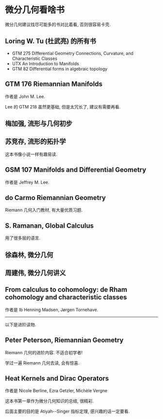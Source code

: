 # 微分几何看啥书

微分几何建议找尽可能多的书对比着看, 否则很容易卡壳.

## Loring W. Tu (杜武亮) 的所有书

- GTM 275 Differential Geometry Connections, Curvature, and Characteristic Classes
- UTX An Introduction to Manifolds
- GTM 82 Differential forms in algebraic topology

## GTM 176 Riemannian Manifolds

作者是 John M. Lee.

Lee 的 GTM 218 虽然更基础, 但是太冗长了, 建议有需要再看.

## 梅加强, 流形与几何初步

## 苏竞存, 流形的拓扑学

这本书像小说一样有趣易读.

## GSM 107 Manifolds and Differential Geometry

作者是 Jeffrey M. Lee.

## do Carmo Riemannian Geometry

Riemann 几何入门教材, 有大量优质习题.

## S. Ramanan, Global Calculus

用了很多层的语言.

## 徐森林, 微分几何

## 周建伟, 微分几何讲义

## From calculus to cohomology: de Rham cohomology and characteristic classes

作者是 Ib Henning Madsen, Jørgen Tornehave.

---

以下是进阶读物.

## Peter Peterson, Riemannian Geometry

Riemann 几何的进阶内容. 不适合初学者!

学过一遍 Riemann 几何去读, 会有惊喜.

## Heat Kernels and Dirac Operators

作者是 Nicole Berline, Ezra Getzler, Michèle Vergne

这本书第一章作为微分几何知识的总结, 很精彩.

后面主要的目的是 Atiyah--Singer 指标定理, 感兴趣的话一定要看.
